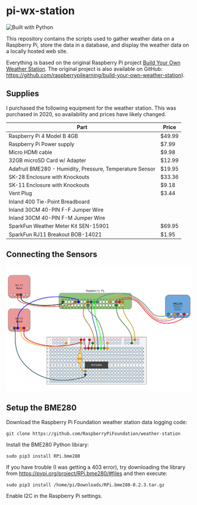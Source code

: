 # pi-wx-station
![Built with Python](https://img.shields.io/badge/Built_with-Python-blue?logo=python)


This repository contains the scripts used to gather weather data on a Raspberry Pi, store the data in a database, and display the weather data on a locally hosted web site.

Everything is based on the original Raspberry Pi project [Build Your Own Weather Station](https://projects.raspberrypi.org/en/projects/build-your-own-weather-station).  The original project is also available on GitHub: https://github.com/raspberrypilearning/build-your-own-weather-station).

## Supplies
I purchased the following equipment for the weather station.  This was purchased in 2020, so availability and prices have likely changed.

| Part | Price |
| ---- | ----- |
| Raspberry Pi 4 Model B 4GB | $49.99 |
| Raspberry Pi Power supply | $7.99 |
| Micro HDMI cable | $9.98 |
| 32GB microSD Card w/ Adapter | $12.99 |
| Adafruit BME280 - Humidity, Pressure, Temperature Sensor | $19.95 |
| SK-28 Enclosure with Knockouts | $33.36 |
| SK-11 Enclosure with Knockouts | $9.18 |
| Vent Plug | $3.44 |
| Inland 400 Tie-Point Breadboard |  |
| Inland 30CM 40-PIN F-F Jumper Wire |  |
| Inland 30CM 40-PIN F-M Jumper Wire |  |
| SparkFun Weather Meter Kit SEN-15901 | $69.95 |
| SparkFun RJ11 Breakout BOB-14021 | $1.95 |

## Connecting the Sensors
![Diagram of Sensor Connections](https://github.com/plindstrom/pi-wx-station/blob/main/docs/Connections.svg)

## Setup the BME280
Download the Raspberry Pi Foundation weather station data logging code:
```
git clone https://github.com/RaspberryPiFoundation/weather-station
```

Install the BME280 Python library:
```
sudo pip3 install RPi.bme280
```

If you have trouble (I was getting a 403 error), try downloading the library from https://pypi.org/project/RPi.bme280/#files and then execute:
```
sudo pip3 install /home/pi/Downloads/RPi.bme280-0.2.3.tar.gz
```

Enable I2C in the Raspberry Pi settings.

